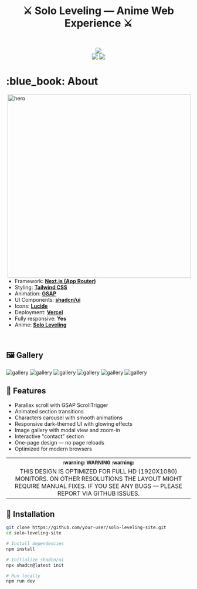 <h1 align="center"> ⚔️ Solo Leveling — Anime Web Experience ⚔️ </h1>

<!-- BADGES -->
</br>
<p align="center">
  <img src="https://img.shields.io/github/issues/your-user/solo-leveling-site?style=for-the-badge">
  </br>
  <img src="https://img.shields.io/github/languages/count/your-user/solo-leveling-site?style=for-the-badge">
  <img src="https://img.shields.io/github/repo-size/your-user/solo-leveling-site?style=for-the-badge">
</p>

<!-- INFORMATION -->
<h1 align="left"> :blue_book: About</h1>

<img src="public/screens/hero.png" alt="hero" align="right" width="500px">
</br>

- Framework: [**Next.js (App Router)**](https://nextjs.org/)
- Styling: [**Tailwind CSS**](https://tailwindcss.com/)
- Animation: [**GSAP**](https://greensock.com/gsap/)
- UI Components: [**shadcn/ui**](https://ui.shadcn.dev/)
- Icons: [**Lucide**](https://lucide.dev/)
- Deployment: [**Vercel**](https://vercel.com/)
- Fully responsive: **Yes**
- Anime: [**Solo Leveling**](https://anilist.co/anime/153152/Solo-Leveling/)

</br>

<!-- IMAGES -->
## 🖼️ Gallery
![gallery](public/screens/1.png)
![gallery](public/screens/2.png)
![gallery](public/screens/3.png)
![gallery](public/screens/4.png)
![gallery](public/screens/5.png)
![gallery](public/screens/6.png)

<!-- FEATURES -->
## 🚀 Features
- Parallax scroll with GSAP ScrollTrigger
- Animated section transitions
- Characters carousel with smooth animations
- Responsive dark-themed UI with glowing effects
- Image gallery with modal view and zoom-in
- Interactive "contact" section
- One-page design — no page reloads
- Optimized for modern browsers

<table align="center">
   <tr>
      <th align="center">
         <sup>:warning: WARNING :warning:</sup>
      </th>
   </tr>
   <tr>
      <td align="center">
        THIS DESIGN IS OPTIMIZED FOR FULL HD (1920X1080) MONITORS.
        ON OTHER RESOLUTIONS THE LAYOUT MIGHT REQUIRE MANUAL FIXES.
        IF YOU SEE ANY BUGS — PLEASE REPORT VIA GITHUB ISSUES.
      </td>
   </tr>
</table>

<!-- INSTALLATION -->
## :blue_book: Installation

```bash
git clone https://github.com/your-user/solo-leveling-site.git
cd solo-leveling-site

# Install dependencies
npm install

# Initialize shadcn/ui
npx shadcn@latest init

# Run locally
npm run dev

